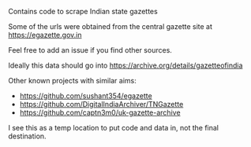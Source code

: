 Contains code to scrape Indian state gazettes

Some of the urls were obtained from the central gazette site at https://egazette.gov.in

Feel free to add an issue if you find other sources.

Ideally this data should go into https://archive.org/details/gazetteofindia

Other known projects with similar aims:

* https://github.com/sushant354/egazette
* https://github.com/DigitalIndiaArchiver/TNGazette
* https://github.com/captn3m0/uk-gazette-archive

I see this as a temp location to put code and data in, not the final destination.

